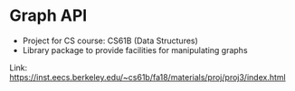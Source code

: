 # Graph API

- Project for CS course: CS61B (Data Structures)
- Library package to provide facilities for manipulating graphs

Link: https://inst.eecs.berkeley.edu/~cs61b/fa18/materials/proj/proj3/index.html
